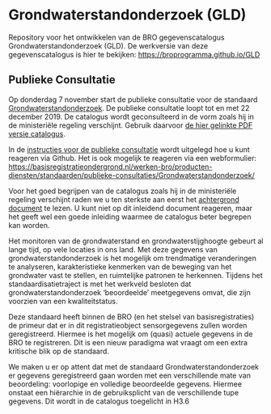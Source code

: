 # Grondwaterstandonderzoek (GLD)
Repository voor het ontwikkelen van de BRO gegevenscatalogus Grondwaterstandonderzoek (GLD). De werkversie van deze gegevenscatalogus is hier te bekijken:  https://broprogramma.github.io/GLD

## Publieke Consultatie
Op donderdag 7 november start de publieke consultatie voor de standaard [Grondwaterstandonderzoek][1]. De publieke consultatie loopt tot en met 22 december 2019. De catalogus wordt geconsulteerd in de vorm zoals hij in de ministeriële regeling verschijnt. Gebruik daarvoor [de hier gelinkte PDF versie catalogus][1].

In de [instructies voor de publieke consultatie][2] wordt uitgelegd hoe u kunt reageren via Github.
Het is ook mogelijk te reageren via een webformulier: https://basisregistratieondergrond.nl/werken-bro/producten-diensten/standaarden/publieke-consultaties/Grondwaterstandonderzoek/

Voor het goed begrijpen van de catalogus zoals hij in de ministeriële regeling verschijnt raden we u ten sterkste aan eerst het [achtergrond document][3] te lezen. U kunt niet op dit inleidend document reageren, maar het geeft wel een goede inleiding waarmee de catalogus beter begrepen kan worden.

Het monitoren van de grondwaterstand en grondwaterstijghoogte gebeurt al lange tijd, op vele locaties in ons land. Met deze gegevens  van grondwaterstandonderzoek is het mogelijk om trendmatige veranderingen te analyseren,  karakteristieke kenmerken van de beweging van het grondwater vast te stellen, en ruimtelijke patronen te herkennen. Tijdens het standaardisatietraject is met het werkveld besloten dat grondwaterstandonderzoek ‘beoordeelde’ meetgegevens omvat, die zijn voorzien van een kwaliteitstatus. 

Deze standaard heeft binnen de BRO (en het stelsel van basisregistraties) de primeur dat er in dit registratieobject sensorgegevens zullen worden geregistreerd. Hiermee is het mogelijk  om (quasi) actuele gegevens in de BRO te registreren. Dit is een nieuw paradigma wat vraagt om een extra kritische blik op de standaard. 

We maken u er op attent dat met de standaard Grondwaterstandonderzoek er gegevens geregistreerd gaan worden met een verschillende mate van beoordeling: voorlopige en volledige beoordeelde gegevens. Hiermee onstaat een hiërarchie in de gebruiksplicht van de verschillende tupe gegevens.  Dit wordt in de catalogus toegelicht in H3.6

[1]: https://github.com/BROprogramma/GLD/raw/gh-pages/20190711%20catalogus%20grondwaterstandonderzoek%200-9.pdf
[2]: https://github.com/BROprogramma/GLD/blob/gh-pages/consultatie-instructie.md
[3]: https://github.com/BROprogramma/GLD/raw/gh-pages/20190711%20inleiding%20op%20catalogus%20grondwaterstandonderzoek%200-9.pdf

